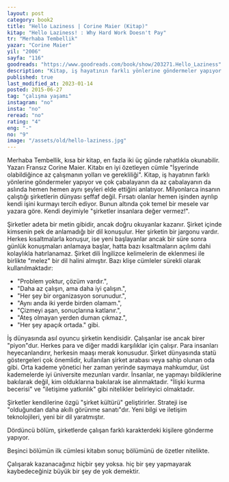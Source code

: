 ```yaml
---
layout: post  
category: book2  
title: "Hello Laziness | Corine Maier (Kitap)"  
kitap: "Hello Laziness! : Why Hard Work Doesn't Pay"  
tr: "Merhaba Tembellik"  
yazar: "Corine Maier"  
yil: "2006"  
sayfa: "116"  
goodreads: "https://www.goodreads.com/book/show/203271.Hello_Laziness"
description: "Kitap, iş hayatının farklı yönlerine göndermeler yapıyor ve çok çabalayanın da az çabalayanın da aslında hemen hemen aynı şeyleri elde ettiğini anlatıyor."
published: true
last_modified_at: 2023-01-14
posted: 2015-06-27
tag: "çalışma yaşamı"
instagram: "no"
insta: "no"
reread: "no"
rating: "4"
eng: "-"
no: "9"
image: "/assets/old/hello-laziness.jpg"
---
```


Merhaba Tembellik, kısa bir kitap, en fazla iki üç günde rahatlıkla okunabilir. Yazarı Fransız Corine Maier. Kitabı en iyi özetleyen cümle "İşyerinde olabildiğince az çalışmanın yolları ve gerekliliği". Kitap, iş hayatının farklı yönlerine göndermeler yapıyor ve çok çabalayanın da az çabalayanın da aslında hemen hemen aynı şeyleri elde ettiğini anlatıyor. Milyonlarca insanın çalıştığı şirketlerin dünyası şeffaf değil. Fırsatı olanlar hemen işinden ayrılıp kendi işini kurmayı tercih ediyor. Bunun altında çok temel bir mesele var yazara göre. Kendi deyimiyle "şirketler insanlara değer vermez!".  
  
Şirketler adeta bir metin gibidir, ancak doğru okuyanlar kazanır. Şirket içinde kimsenin pek de anlamadığı bir dil konuşulur. Her şirketin bir jargonu vardır. Herkes kısaltmalarla konuşur, ise yeni başlayanlar ancak bir süre sonra günlük konuşmaları anlamaya başlar, hatta bazı kısaltmaların açılımı dahi kolaylıkla hatırlanamaz. Şirket dili İngilizce kelimelerin de eklenmesi ile birlikte "melez" bir dil halini almıştır. Bazı klişe cümleler sürekli olarak kullanılmaktadır: 

- "Problem yoktur, çözüm vardır.", 
- "Daha az çalışın, ama daha iyi çalışın.", 
- "Her şey bir organizasyon sorunudur.", 
- "Aynı anda iki yerde birden olamam.", 
- "Çizmeyi aşan, sonuçlarına katlanır.", 
- "Ateş olmayan yerden duman çıkmaz.", 
- "Her şey apaçık ortada." gibi.  
  
İş dünyasında asıl oyuncu şirketin kendisidir. Çalışanlar ise ancak birer "piyon"dur. Herkes para ve diğer maddi karşılıklar için çalışır. Para insanları heyecanlandırır, herkesin maaşı merak konusudur. Şirket dünyasında statü göstergeleri çok önemlidir, kullanılan şirket arabası veya sahip olunan oda gibi. Orta kademe yönetici her zaman yerinde saymaya mahkumdur, üst kademelerde iyi üniversite mezunları vardır. İnsanlar, ne yapmayı bildiklerine bakılarak değil, kim olduklarına bakılarak ise alınmaktadır. "İlişki kurma becerisi" ve "iletişime yatkınlık" gibi nitelikler belirleyici olmaktadır.  
  
Şirketler kendilerine özgü "şirket kültürü" geliştirirler. Strateji ise "olduğundan daha akıllı görünme sanatı"dır. Yeni bilgi ve iletişim teknolojileri, yeni bir dil yaratmıştır.  
  
Dördüncü bölüm, şirketlerde çalışan farklı karakterdeki kişilere gönderme yapıyor.  
  
Beşinci bölümün ilk cümlesi kitabın sonuç bölümünü de özetler nitelikte.  
  
Çalışarak kazanacağınız hiçbir şey yoksa. hiç bir şey yapmayarak kaybedeceğiniz büyük bir şey de yok demektir.  
